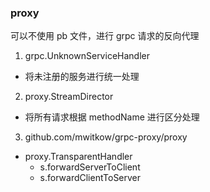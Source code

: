 ### proxy

可以不使用 pb 文件，进行 grpc 请求的反向代理

1. grpc.UnknownServiceHandler
* 将未注册的服务进行统一处理

2. proxy.StreamDirector
* 将所有请求根据 methodName 进行区分处理

3. github.com/mwitkow/grpc-proxy/proxy
* proxy.TransparentHandler
    * s.forwardServerToClient
    * s.forwardClientToServer
